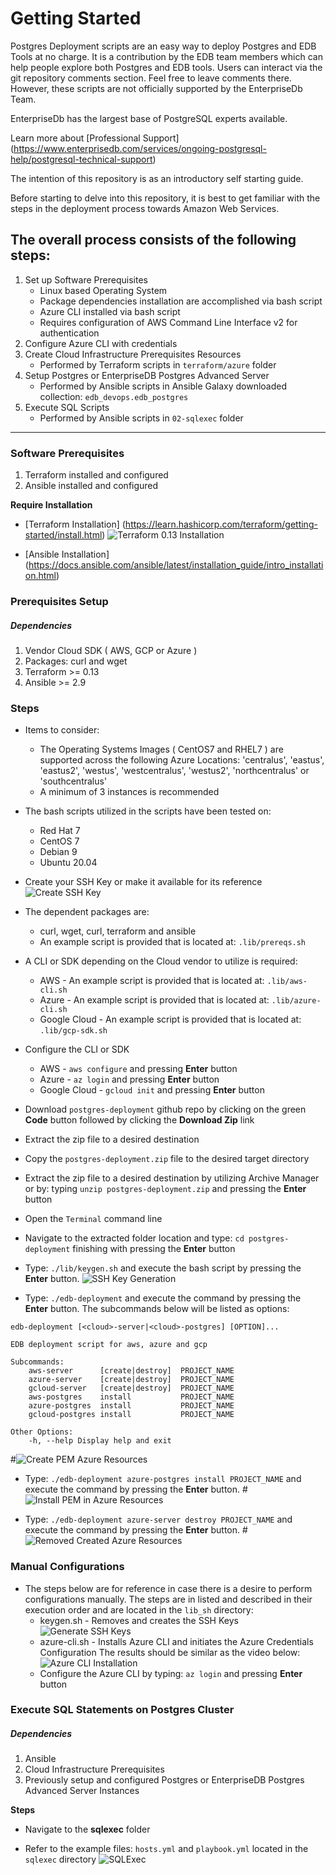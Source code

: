 # Getting Started
Postgres Deployment scripts are an easy way to deploy Postgres and EDB Tools at no charge. It is a contribution by the EDB team members which can help people explore both Postgres and EDB tools. Users can interact via the git repository comments section. Feel free to leave comments there. However, these scripts are not officially supported by the EnterpriseDb Team.

EnterpriseDb has the largest base of PostgreSQL experts available.

Learn more about [Professional Support] (https://www.enterprisedb.com/services/ongoing-postgresql-help/postgresql-technical-support)

The intention of this repository is as an introductory self starting guide.

Before starting to delve into this repository, it is best to get familiar with the steps in the deployment process towards Amazon Web Services.

## The overall process consists of the following steps:

1. Set up Software Prerequisites
   * Linux based Operating System
   * Package dependencies installation are accomplished via bash script
   * Azure CLI installed via bash script
   * Requires configuration of AWS Command Line Interface v2 for authentication
2. Configure Azure CLI with credentials
3. Create Cloud Infrastructure Prerequisites Resources
   * Performed by Terraform scripts in ```terraform/azure``` folder
4. Setup Postgres or EnterpriseDB Postgres Advanced Server
   * Performed by Ansible scripts in Ansible Galaxy downloaded collection: ```edb_devops.edb_postgres```
5. Execute SQL Scripts
   * Performed by Ansible scripts in ```02-sqlexec``` folder

----
### Software Prerequisites
1. Terraform installed and configured
2. Ansible installed and configured

**Require Installation**

* [Terraform Installation]  (https://learn.hashicorp.com/terraform/getting-started/install.html)
  ![Terraform 0.13 Installation](../../demos/Terraform_0.13_Installation.gif)

* [Ansible Installation] (https://docs.ansible.com/ansible/latest/installation_guide/intro_installation.html)

### Prerequisites Setup
##### Dependencies
1. Vendor Cloud SDK ( AWS, GCP or Azure )
2. Packages: curl and wget
1. Terraform >= 0.13
2. Ansible >= 2.9

### Steps

* Items to consider:
  * The Operating Systems Images ( CentOS7 and RHEL7 ) are supported across the following Azure Locations: 'centralus', 'eastus', 'eastus2', 'westus', 'westcentralus', 'westus2', 'northcentralus' or 'southcentralus'
  * A minimum of 3 instances is recommended

* The bash scripts utilized in the scripts have been tested on:
  * Red Hat 7
  * CentOS 7
  * Debian 9
  * Ubuntu 20.04

* Create your SSH Key or make it available for its reference
  ![Create SSH Key](../../demos/KeyGen.gif)

* The dependent packages are:
  * curl, wget, curl, terraform and ansible
  * An example script is provided that is located at: ```.lib/prereqs.sh```

* A CLI or SDK depending on the Cloud vendor to utilize is required: 
  * AWS - An example script is provided that is located at: ```.lib/aws-cli.sh```
  * Azure - An example script is provided that is located at: ```.lib/azure-cli.sh```
  * Google Cloud - An example script is provided that is located at: ```.lib/gcp-sdk.sh```

* Configure the CLI or SDK
  * AWS - ```aws configure``` and pressing **Enter** button
  * Azure - ```az login``` and pressing **Enter** button
  * Google Cloud - ```gcloud init``` and pressing **Enter** button
    
* Download ```postgres-deployment``` github repo by clicking on the green **Code** button followed by clicking the **Download Zip** link

* Extract the zip file to a desired destination

* Copy the ```postgres-deployment.zip``` file to the desired target directory
  
* Extract the zip file to a desired destination by utilizing Archive Manager or by: typing ```unzip postgres-deployment.zip``` and pressing the **Enter** button
 
* Open the ```Terminal``` command line

* Navigate to the extracted folder location and type: ```cd postgres-deployment``` finishing with pressing the **Enter** button

* Type: ```./lib/keygen.sh``` and execute the bash script by pressing the **Enter** button.
  ![SSH Key Generation](../../demos/KeyGen.gif)

* Type: ```./edb-deployment``` and execute the command by pressing the **Enter** button. The subcommands below will be listed as options:

```
edb-deployment [<cloud>-server|<cloud>-postgres] [OPTION]...

EDB deployment script for aws, azure and gcp

Subcommands:
    aws-server      [create|destroy]  PROJECT_NAME
    azure-server    [create|destroy]  PROJECT_NAME
    gcloud-server   [create|destroy]  PROJECT_NAME
    aws-postgres    install           PROJECT_NAME
    azure-postgres  install           PROJECT_NAME
    gcloud-postgres install           PROJECT_NAME

Other Options:
    -h, --help Display help and exit
```

  #![Create PEM Azure Resources](../../demos/AWS_Create_demo.gif)

* Type: ```./edb-deployment azure-postgres install PROJECT_NAME``` and execute the command by pressing the **Enter** button.
  #![Install PEM in Azure Resources](../../demos/AWS_PEM_Install.gif)

* Type: ```./edb-deployment azure-server destroy PROJECT_NAME``` and execute the command by pressing the **Enter** button.
  #![Removed Created Azure Resources](../../demos/AWS_PEM_destroy.gif)

### Manual Configurations
* The steps below are for reference in case there is a desire to perform configurations manually. The steps are in listed and described in their execution order and are located in the ```lib_sh``` directory:
  * keygen.sh - Removes and creates the SSH Keys
  ![Generate SSH Keys](../../demos/KeyGen.gif)
  * azure-cli.sh - Installs Azure CLI and initiates the Azure Credentials Configuration
   The results should be similar as the video below:
  ![Azure CLI Installation](../../demos/Azure_CLI_Installation.gif)
  * Configure the Azure CLI by typing: ```az login``` and pressing **Enter** button
  
### Execute SQL Statements on Postgres Cluster
##### Dependencies
1. Ansible
2. Cloud Infrastructure Prerequisites
3. Previously setup and configured Postgres or EnterpriseDB Postgres Advanced Server Instances

**Steps**

* Navigate to the **sqlexec** folder

* Refer to the example files: ```hosts.yml``` and ```playbook.yml``` located in the ```sqlexec``` directory
  ![SQLExec](../../demos/SQLExec.gif)
